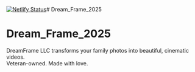 [![Netlify Status](https://api.netlify.com/api/v1/badges/4e400311-0b7b-4f64-80e6-46b4594b5599/deploy-status)](https://app.netlify.com/projects/dulcet-puffpuff-5e121e/deploys)# Dream_Frame_2025

# Dream_Frame_2025

DreamFrame LLC transforms your family photos into beautiful, cinematic videos.  
Veteran-owned. Made with love. 
